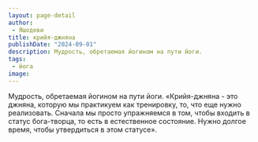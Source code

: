 ```yaml
---
layout: page-detail
author:
 - Яшодеви
title: крийя-джняна
publishDate: "2024-09-01"
description: Мудрость, обретаемая йогином на пути йоги.
tags:
 - йога
image: 
---
```


Мудрость, обретаемая йогином на пути йоги.
 «Крийя-джняна - это джняна, которую мы практикуем как тренировку, то, что еще нужно реализовать. Сначала мы просто упражняемся в том, чтобы входить в статус бога-творца, то есть в естественное состояние. Нужно долгое время, чтобы утвердиться в этом статусе».

